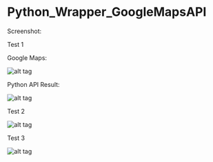# Python_Wrapper_GoogleMapsAPI


 Screenshot:
 
 Test 1
 
 Google Maps:
 
![alt tag](https://github.com/yehiahesham/Python_Wrapper_GoogleMapsAPI/blob/master/Screenshot%20from%202016-12-04%2018_05_55.jpg)

Python API Result:

![alt tag](https://github.com/yehiahesham/Python_Wrapper_GoogleMapsAPI/blob/master/Screenshot%20from%202016-12-04%2018_06_18.jpg)

Test 2

![alt tag](https://github.com/yehiahesham/Python_Wrapper_GoogleMapsAPI/blob/master/Screenshot%20from%202016-12-04%2018_23_23.jpg)

Test 3

![alt tag](https://github.com/yehiahesham/Python_Wrapper_GoogleMapsAPI/blob/master/Screenshot%20from%202016-12-04%2018_23_40.jpg)





